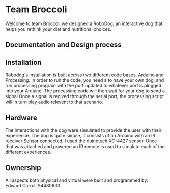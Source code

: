 # Team Broccoli
Welcome to team Broccoli
we designed a RoboDog, an interactive dog that helps you rethink your diet and nutritional choices.

## Documentation and Design process

## Installation
Robodog's installation is built across two different code bases, Arduino and Processing. In order to run the code, you need a to have your own dog,
and run processing program with the port updated to whatever port is plugged into your Arduino. The processing code will then wait for your dog to send a signal
Once a signal is recived through the serial port, the processing script will in turn play audio relevent to that scenario.  

## Hardware
The interactions with the dog were simulated to provide the user with their experience. 
The dog is quite simple, it consists of an Arduino with an IR receiver Sensor connected, I used the duinotech XC-4427 sensor. 
Once that was attached and powered an IR remote is used to simulate each of the different experiences.


## Ownership
All aspects both physical and virtual were built and programmed by: </br> Edward Carroll S4480633.   



